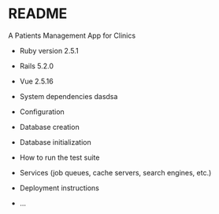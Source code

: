 # README

A Patients Management App for Clinics

* Ruby version 2.5.1
* Rails 5.2.0
* Vue 2.5.16

* System dependencies
dasdsa
* Configuration

* Database creation

* Database initialization

* How to run the test suite

* Services (job queues, cache servers, search engines, etc.)

* Deployment instructions

* ...
